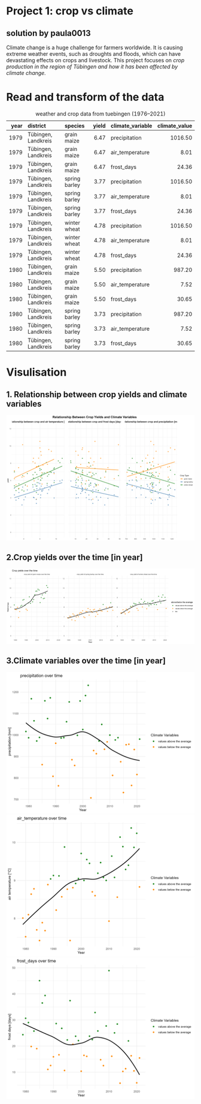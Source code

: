 # Project 1: crop vs climate

## solution by paula0013

Climate change is a huge challenge for farmers worldwide. It is causing
extreme weather events, such as droughts and floods, which can have
devastating effects on crops and livestock. This project focuses on
*crop production in the region of Tübingen and how it has been affected
by climate change.*

# Read and transform of the data

<table>
<caption>weather and crop data from tuebingen (1976–2021)</caption>
<colgroup>
<col style="width: 6%" />
<col style="width: 26%" />
<col style="width: 18%" />
<col style="width: 7%" />
<col style="width: 22%" />
<col style="width: 18%" />
</colgroup>
<thead>
<tr>
<th style="text-align: right;">year</th>
<th style="text-align: left;">district</th>
<th style="text-align: left;">species</th>
<th style="text-align: right;">yield</th>
<th style="text-align: left;">climate_variable</th>
<th style="text-align: right;">climate_value</th>
</tr>
</thead>
<tbody>
<tr>
<td style="text-align: right;">1979</td>
<td style="text-align: left;">Tübingen, Landkreis</td>
<td style="text-align: left;">grain maize</td>
<td style="text-align: right;">6.47</td>
<td style="text-align: left;">precipitation</td>
<td style="text-align: right;">1016.50</td>
</tr>
<tr>
<td style="text-align: right;">1979</td>
<td style="text-align: left;">Tübingen, Landkreis</td>
<td style="text-align: left;">grain maize</td>
<td style="text-align: right;">6.47</td>
<td style="text-align: left;">air_temperature</td>
<td style="text-align: right;">8.01</td>
</tr>
<tr>
<td style="text-align: right;">1979</td>
<td style="text-align: left;">Tübingen, Landkreis</td>
<td style="text-align: left;">grain maize</td>
<td style="text-align: right;">6.47</td>
<td style="text-align: left;">frost_days</td>
<td style="text-align: right;">24.36</td>
</tr>
<tr>
<td style="text-align: right;">1979</td>
<td style="text-align: left;">Tübingen, Landkreis</td>
<td style="text-align: left;">spring barley</td>
<td style="text-align: right;">3.77</td>
<td style="text-align: left;">precipitation</td>
<td style="text-align: right;">1016.50</td>
</tr>
<tr>
<td style="text-align: right;">1979</td>
<td style="text-align: left;">Tübingen, Landkreis</td>
<td style="text-align: left;">spring barley</td>
<td style="text-align: right;">3.77</td>
<td style="text-align: left;">air_temperature</td>
<td style="text-align: right;">8.01</td>
</tr>
<tr>
<td style="text-align: right;">1979</td>
<td style="text-align: left;">Tübingen, Landkreis</td>
<td style="text-align: left;">spring barley</td>
<td style="text-align: right;">3.77</td>
<td style="text-align: left;">frost_days</td>
<td style="text-align: right;">24.36</td>
</tr>
<tr>
<td style="text-align: right;">1979</td>
<td style="text-align: left;">Tübingen, Landkreis</td>
<td style="text-align: left;">winter wheat</td>
<td style="text-align: right;">4.78</td>
<td style="text-align: left;">precipitation</td>
<td style="text-align: right;">1016.50</td>
</tr>
<tr>
<td style="text-align: right;">1979</td>
<td style="text-align: left;">Tübingen, Landkreis</td>
<td style="text-align: left;">winter wheat</td>
<td style="text-align: right;">4.78</td>
<td style="text-align: left;">air_temperature</td>
<td style="text-align: right;">8.01</td>
</tr>
<tr>
<td style="text-align: right;">1979</td>
<td style="text-align: left;">Tübingen, Landkreis</td>
<td style="text-align: left;">winter wheat</td>
<td style="text-align: right;">4.78</td>
<td style="text-align: left;">frost_days</td>
<td style="text-align: right;">24.36</td>
</tr>
<tr>
<td style="text-align: right;">1980</td>
<td style="text-align: left;">Tübingen, Landkreis</td>
<td style="text-align: left;">grain maize</td>
<td style="text-align: right;">5.50</td>
<td style="text-align: left;">precipitation</td>
<td style="text-align: right;">987.20</td>
</tr>
<tr>
<td style="text-align: right;">1980</td>
<td style="text-align: left;">Tübingen, Landkreis</td>
<td style="text-align: left;">grain maize</td>
<td style="text-align: right;">5.50</td>
<td style="text-align: left;">air_temperature</td>
<td style="text-align: right;">7.52</td>
</tr>
<tr>
<td style="text-align: right;">1980</td>
<td style="text-align: left;">Tübingen, Landkreis</td>
<td style="text-align: left;">grain maize</td>
<td style="text-align: right;">5.50</td>
<td style="text-align: left;">frost_days</td>
<td style="text-align: right;">30.65</td>
</tr>
<tr>
<td style="text-align: right;">1980</td>
<td style="text-align: left;">Tübingen, Landkreis</td>
<td style="text-align: left;">spring barley</td>
<td style="text-align: right;">3.73</td>
<td style="text-align: left;">precipitation</td>
<td style="text-align: right;">987.20</td>
</tr>
<tr>
<td style="text-align: right;">1980</td>
<td style="text-align: left;">Tübingen, Landkreis</td>
<td style="text-align: left;">spring barley</td>
<td style="text-align: right;">3.73</td>
<td style="text-align: left;">air_temperature</td>
<td style="text-align: right;">7.52</td>
</tr>
<tr>
<td style="text-align: right;">1980</td>
<td style="text-align: left;">Tübingen, Landkreis</td>
<td style="text-align: left;">spring barley</td>
<td style="text-align: right;">3.73</td>
<td style="text-align: left;">frost_days</td>
<td style="text-align: right;">30.65</td>
</tr>
</tbody>
</table>

# Visulisation

## 1. Relationship between crop yields and climate variables

![](plot_relationship_yield_vs_climate.png)

## 2.Crop yields over the time \[in year\]

![](plot_crop_yield_over_time.png)

## 3.Climate variables over the time \[in year\]

![](plot_precipitation.png) ![](plot_air_temperature.png)
![](plot_frost_days.png)
